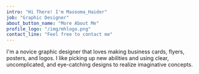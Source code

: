 ```yaml
---
intro: "Hi There! I'm Masooma_Haider"
job: "Graphic Designer"
about_button_name: "More About Me"
profile_logo: "/img/mhlogo.png"
contact_line: "Feel free to contact me"
---
```


I'm a novice graphic designer that loves making business cards, flyers, posters, and logos.  I like picking up new abilities and using clear, uncomplicated, and eye-catching designs to realize imaginative concepts.